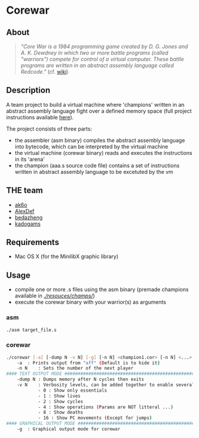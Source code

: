 # Corewar

## About
> _"Core War is a 1984 programming game created by D. G. Jones and A. K. Dewdney in which two or more battle programs (called "warriors") compete for control of a virtual computer. These battle programs are written in an abstract assembly language called Redcode."_ (cf. [wiki](https://en.wikipedia.org/wiki/Core_War))

## Description

A team project to build a virtual machine where 'champions' written in an abstract assembly language fight over a defined memory space (full project instructions available [here](https://github.com/kadogams/42_projects/tree/master/corewar/resources/pdfs)).

The project consists of three parts:
- the assembler (asm binary) compiles the abstract assembly language into bytecode, which can be interpreted by the virtual machine
- the virtual machine (corewar binary) reads and executes the instructions in its 'arena'
- the champion (aaa.s source code file) contains a set of instructions written in abstract assembly language to be excetuted by the vm

## THE team
- [ak6o](https://bitbucket.org/%7B344991d2-71c3-4cd6-bf1f-30622ef14e1e%7D/)
- [AlexDef](https://bitbucket.org/%7B5662d1ce-264b-4d2b-a354-1b6599d12034%7D/)
- [bedazheng](https://github.com/bedazheng)
- [kadogams](https://github.com/kadogams)

## Requirements

- Mac OS X (for the MinilibX graphic library)

## Usage

- compile one or more .s files using the asm binary (premade champions available in [_./resouces/champs/_](https://github.com/kadogams/42_projects/tree/master/corewar/resources/champs))
- execute the corewar binary with your warrior(s) as arguments

### asm

```bash
./asm target_file.s
```

### corewar

```bash
./corewar [-a] [-dump N -v N] [-g] [-n N] <champion1.cor> [-n N] <...>
	-a	: Prints output from "aff" (Default is to hide it)
	-n N	: Sets the number of the next player
#### TEXT OUTPUT MODE ##########################################################
	-dump N	: Dumps memory after N cycles then exits
	-v N	: Verbosity levels, can be added together to enable several
			- 0 : Show only essentials
			- 1 : Show lives
			- 2 : Show cycles
			- 4 : Show operations (Params are NOT litteral ...)
			- 8 : Show deaths
			- 16 : Show PC movements (Except for jumps)
#### GRAPHICAL OUTPUT MODE #####################################################
	-g	: Graphical output mode for corewar
```
